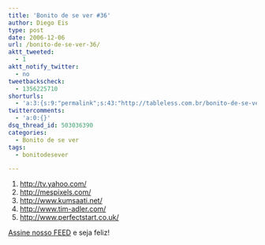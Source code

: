 ```yaml
---
title: 'Bonito de se ver #36'
author: Diego Eis
type: post
date: 2006-12-06
url: /bonito-de-se-ver-36/
aktt_tweeted:
  - 1
aktt_notify_twitter:
  - no
tweetbackscheck:
  - 1356225710
shorturls:
  - 'a:3:{s:9:"permalink";s:43:"http://tableless.com.br/bonito-de-se-ver-36";s:7:"tinyurl";s:26:"http://tinyurl.com/3urbhky";s:4:"isgd";s:19:"http://is.gd/a6bROB";}'
twittercomments:
  - 'a:0:{}'
dsq_thread_id: 503036390
categories:
  - Bonito de se ver
tags:
  - bonitodesever

---
```

  1. <http://tv.yahoo.com/>
  2. <http://mespixels.com/>
  3. <http://www.kumsaati.net/>
  4. <http://www.tim-adler.com/>
  5. <http://www.perfectstart.co.uk/>

[Assine nosso FEED][1] e seja feliz!

 [1]: http://tableless.com.br/feed/